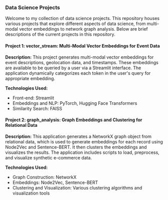 ### Data Science Projects
Welcome to my collection of data science projects. This repository houses various projects that explore different aspects of data science, from multi-modal vector embeddings to network graph analysis. Below are brief descriptions of the current projects in this repository.

#### Project 1: vector_stream: Multi-Modal Vector Embeddings for Event Data
**Description:**
This project generates multi-modal vector embeddings for event descriptions, geolocation data, and timestamps. These embeddings are available to be queried by a user via a Streamlit interface. The application dynamically categorizes each token in the user's query for appropriate embedding.

**Technologies Used:**
* Front-end: Streamlit
* Embeddings and NLP: PyTorch, Hugging Face Transformers
* Similarity Search: FAISS

#### Project 2: graph_analysis: Graph Embeddings and Clustering for Relational Data
**Description:**
This application generates a NetworkX graph object from relational data, which is used to generate embeddings for each record using Node2Vec and Sentence-BERT. It then clusters the embeddings and visualizes the results. The application includes scripts to load, preprocess, and visualize synthetic e-commerce data.

**Technologies Used:**
* Graph Construction: NetworkX
* Embeddings: Node2Vec, Sentence-BERT
* Clustering and Visualization: Various clustering algorithms and visualization tools
